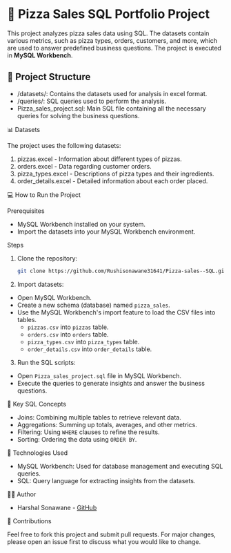 # 🍕 Pizza Sales SQL Portfolio Project

This project analyzes pizza sales data using SQL. The datasets contain various metrics, such as pizza types, orders, customers, and more, which are used to answer predefined business questions. The project is executed in **MySQL Workbench**.

## 📁 Project Structure

- /datasets/: Contains the datasets used for analysis in excel format.
- /queries/: SQL queries used to perform the analysis.
- Pizza_sales_project.sql: Main SQL file containing all the necessary queries for solving the business questions.

 📊 Datasets

The project uses the following datasets:
1. pizzas.excel - Information about different types of pizzas.
2. orders.excel - Data regarding customer orders.
3. pizza_types.excel - Descriptions of pizza types and their ingredients.
4. order_details.excel - Detailed information about each order placed.


💻 How to Run the Project

 Prerequisites
- MySQL Workbench installed on your system.
- Import the datasets into your MySQL Workbench environment.

Steps
1. Clone the repository:
    ```bash
    git clone https://github.com/Rushisonawane31641/Pizza-sales--SQL.git
    ```
2.  Import datasets:
   - Open MySQL Workbench.
   - Create a new schema (database) named `pizza_sales`.
   - Use the MySQL Workbench's import feature to load the CSV files into tables.
     - `pizzas.csv` into `pizzas` table.
     - `orders.csv` into `orders` table.
     - `pizza_types.csv` into `pizza_types` table.
     - `order_details.csv` into `order_details` table.
    

3.   Run the SQL scripts:
   - Open `Pizza_sales_project.sql` file in MySQL Workbench.
   - Execute the queries to generate insights and answer the business questions.

📌 Key SQL Concepts

- Joins: Combining multiple tables to retrieve relevant data.
- Aggregations: Summing up totals, averages, and other metrics.
- Filtering: Using `WHERE` clauses to refine the results.
- Sorting: Ordering the data using `ORDER BY`.

 🚀 Technologies Used

- MySQL Workbench: Used for database management and executing SQL queries.
- SQL: Query language for extracting insights from the datasets.

 🧑‍💻 Author

- Harshal Sonawane - [GitHub](https://github.com/Rushisonawane31641)

 🤝 Contributions

Feel free to fork this project and submit pull requests. For major changes, please open an issue first to discuss what you would like to change.

